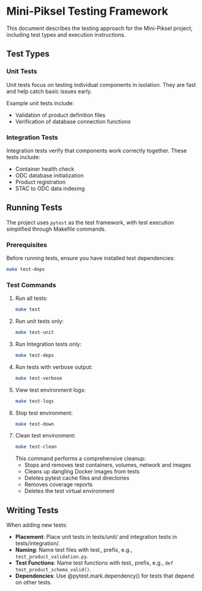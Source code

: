 # Mini-Piksel Testing Framework

This document describes the testing approach for the Mini-Piksel project, including test types and execution instructions.

## Test Types

### Unit Tests

Unit tests focus on testing individual components in isolation. They are fast and help catch basic issues early.

Example unit tests include:

- Validation of product definition files
- Verification of database connection functions

### Integration Tests

Integration tests verify that components work correctly together. These tests include:

- Container health check
- ODC database initialization
- Product registration
- STAC to ODC data indexing

## Running Tests

The project uses `pytest` as the test framework, with test execution simplified through Makefile commands.

### Prerequisites

Before running tests, ensure you have installed test dependencies:

```bash
make test-deps
```

### Test Commands

1. Run all tests:
   ```bash
   make test
   ```
2. Run unit tests only:
   ```bash
   make test-unit
   ```
3. Run Integration tests only:
   ```bash
   make test-deps
   ```
4. Run tests with verbose output:
   ```bash
   make test-verbose
   ```
5. View test environment logs:
   ```bash
   make test-logs
   ```
6. Stop test environment:
   ```bash
   make test-down
   ```
7. Clean test environment:
   ```bash
   make test-clean
   ```
   This command performs a comprehensive cleanup:
   - Stops and removes test containers, volumes, network and images
   - Cleans up dangling Docker images from tests
   - Deletes pytest cache files and directories
   - Removes coverage reports
   - Deletes the test virtual environment

## Writing Tests

When adding new tests:

- **Placement**: Place unit tests in tests/unit/ and integration tests in tests/integration/.
- **Naming**: Name test files with test\_ prefix, e.g., `test_product_validation.py`.
- **Test Functions**: Name test functions with test\_ prefix, e.g., `def test_product_schema_valid()`.
- **Dependencies**: Use @pytest.mark.dependency() for tests that depend on other tests.
